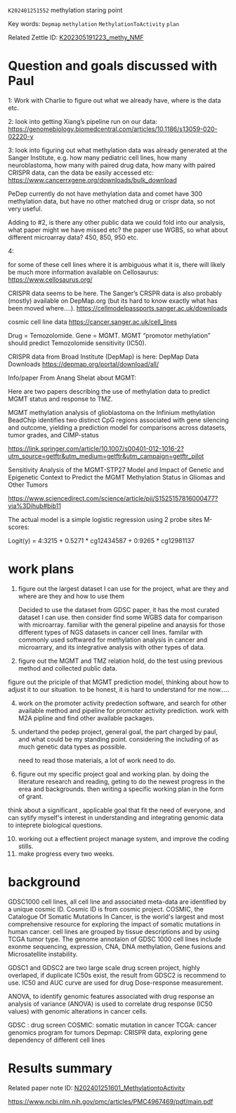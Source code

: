  `K202401251552` methylation staring point
 
 Key words: `Depmap` `methylation`  `MethylationToActivity` `plan`
 
 Related Zettle ID: [K202305191223_methy_NMF](https://github.com/yz46606/zettle_yz/blob/main/K202305191223_methy_NMF.md) 
 
# Question and goals discussed with Paul

1: Work with Charlie to figure out what we already have, where is the data etc.

 

2: look into getting Xiang’s pipeline run on our data: https://genomebiology.biomedcentral.com/articles/10.1186/s13059-020-02220-y

 

3: look into figuring out what methylation data was already generated at the Sanger Institute, e.g. how many pediatric cell lines, how many neuroblastoma, how many with paired drug data, how many with paired CRISPR data, can the data be easily accessed etc: https://www.cancerrxgene.org/downloads/bulk_download

PeDep currently do not have methylation data and comet have 300 methylation data, but have no other matched drug or crispr data, so not very useful.  
 

Adding to #2, is there any other public data we could fold into our analysis, what paper might we have missed etc? the paper use WGBS, so what about different microarray data? 450, 850, 950 etc.


4: 

 for some of these cell lines where it is ambiguous what it is, there will likely be much more information available on Cellosaurus: 
https://www.cellosaurus.org/

CRISPR data seems to be here. The Sanger’s CRSPR data is also probably (mostly) available on DepMap.org (but its hard to know exactly what has been moved where….).
https://cellmodelpassports.sanger.ac.uk/downloads

 cosmic cell line data
 https://cancer.sanger.ac.uk/cell_lines

Drug = Temozolomide. Gene = MGMT. MGMT “promotor methylation” should predict Temozolomide sensitivity (IC50).

 

CRISPR data from Broad Institute (DepMap) is here: DepMap Data Downloads
https://depmap.org/portal/download/all/


Info/paper From Anang Shelat about MGMT:

 

Here are two papers describing the use of methylation data to predict MGMT status and response to TMZ.

 

MGMT methylation analysis of glioblastoma on the Infinium methylation BeadChip identifies two distinct CpG regions associated with gene silencing and outcome, yielding a prediction model for comparisons across datasets, tumor grades, and CIMP-status

https://link.springer.com/article/10.1007/s00401-012-1016-2?utm_source=getftr&utm_medium=getftr&utm_campaign=getftr_pilot

 

Sensitivity Analysis of the MGMT-STP27 Model and Impact of Genetic and Epigenetic Context to Predict the MGMT Methylation Status in Gliomas and Other Tumors

https://www.sciencedirect.com/science/article/pii/S1525157816000477?via%3Dihub#bib11

 

The actual model is a simple logistic regression using 2 probe sites M-scores:

Logit(y) = 4:3215 + 0.5271 * cg12434587 + 0:9265 * cg12981137


# work plans

1. figure out the largest dataset I can use for the project, what are they and where are they and how to use them 

   Decided to use the dataset from GDSC paper, it has the most curated dataset I can use. then consider find some WGBS data for comparison with microarray. familiar with the general pipeline and anaysis for those different types of NGS datasets in cancer cell lines. familar with commonly used softwared for methylation analysis in cancer and microarrary, and its integrative analysis with other types of data.

2. figure out the MGMT and TMZ relation hold, do the test using previous method and collected public data.
   
figure out the priciple of that MGMT prediction model, thinking about how to adjust it to our situation. to be honest, it is hard to understand for me now.....
   
4. work on the promoter activity predection software, and search for other available method and pipeline for promoter activity prediction.
   work with M2A pipline and find other available packages.

   
6. undertand the pedep project, general goal, the part charged by paul, and what could be my standing point. considering the including of as much genetic data types as possible.

   need to read those materials, a lot of work need to do.
   
8. figure out my specific project goal and working plan. by doing the literature research and reading, geting to do the newest progress in the erea and backgrounds. then writing a specific working plan in the form of grant.
   
think about a significant , applicable goal that fit the need of everyone, and can sytify myself's interest in understanding and integrating genomic data to inteprete biological questions.
   
10. working out a effectient project manage system, and improve the coding stills.
11. make progress every two weeks.

# background

GDSC1000 cell lines, all cell line and associated meta-data are identified by a unique cosmic ID. Cosmic ID is from cosmic project. COSMIC, the Catalogue Of Somatic Mutations In Cancer, is the world's largest and most comprehensive resource for exploring the impact of somatic mutations in human cancer. cell lines are grouped by tissue descriptions and by using TCGA tumor type. The genome annotaion of GDSC 1000 cell lines include exonme sequencing, expression, CNA, DNA methylation, Gene fusions and Microsatellite instability.

GDSC1 and GDSC2 are two large scale drug screen project, highly overlaped, if duplicate IC50s exist, the result from GDSC2 is recommend to use. IC50 and AUC curve are used for drug Dose-response measurement. 

ANOVA, to identify genomic features associated with drug response an analysis of variance (ANOVA) is used to correlate drug response (IC50 values) with genomic alterations in cancer cells.






GDSC : drug screen
COSMIC: somatic mutation in cancer
TCGA: cancer genomics program for tumors
Depmap: CRISPR data, exploring gene dependency of different cell lines





# Results summary  

Related paper note ID: [N202401251601_MethylationtoActivity](https://github.com/yz46606/paper_note/blob/main/N202401251601_MethylationtoActivity.md)

https://www.ncbi.nlm.nih.gov/pmc/articles/PMC4967469/pdf/main.pdf  




